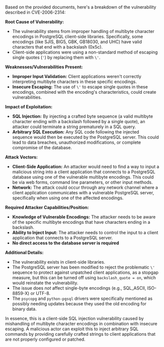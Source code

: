 Based on the provided documents, here's a breakdown of the vulnerability described in CVE-2006-2314:

**Root Cause of Vulnerability:**
- The vulnerability stems from improper handling of multibyte character encodings in PostgreSQL client-side libraries. Specifically, some encodings (like SJIS, BIG5, GBK, GB18030, and UHC) have valid characters that end with a backslash (0x5c).
- Client-side applications were using a non-standard method of escaping single quotes (`'`) by replacing them with `\'`.

**Weaknesses/Vulnerabilities Present:**
- **Improper Input Validation:**  Client applications weren't correctly interpreting multibyte characters in these specific encodings.
- **Insecure Escaping:** The use of `\'` to escape single quotes in these encodings, combined with the encoding's characteristics, could create vulnerabilities.

**Impact of Exploitation:**
- **SQL Injection:** By injecting a crafted byte sequence (a valid multibyte character ending with a backslash followed by a single quote), an attacker could terminate a string prematurely in a SQL query.
- **Arbitrary SQL Execution:**  Any SQL code following the injected sequence would then be executed by the PostgreSQL server. This could lead to data breaches, unauthorized modifications, or complete compromise of the database.

**Attack Vectors:**
- **Client-Side Application:** An attacker would need to find a way to input a malicious string into a client application that connects to a PostgreSQL database using one of the vulnerable multibyte encodings. This could be via web forms, command line parameters, or other input methods.
- **Network:** The attack could occur through any network channel where a client application communicates with a vulnerable PostgreSQL server, specifically when using one of the affected encodings.

**Required Attacker Capabilities/Position:**
- **Knowledge of Vulnerable Encodings:** The attacker needs to be aware of the specific multibyte encodings that have characters ending in a backslash.
- **Ability to Inject Input:** The attacker needs to control the input to a client application that connects to a PostgreSQL server.
- **No direct access to the database server is required**

**Additional Details:**
- The vulnerability exists in client-side libraries.
- The PostgreSQL server has been modified to reject the problematic `\'` sequence to protect against unpatched client applications, as a stopgap measure, but this can be turned off using `backslash_quote = on`, which would reinstate the vulnerability.
- The issue does *not* affect single-byte encodings (e.g., SQL_ASCII, ISO-8859-X) or UTF-8.
- The `psycopg` and `python-pgsql` drivers were specifically mentioned as possibly needing updates because they used the old encoding for binary data.

In essence, this is a client-side SQL injection vulnerability caused by mishandling of multibyte character encodings in combination with insecure escaping. A malicious actor can exploit this to inject arbitrary SQL commands by providing carefully crafted strings to client applications that are not properly configured or patched.